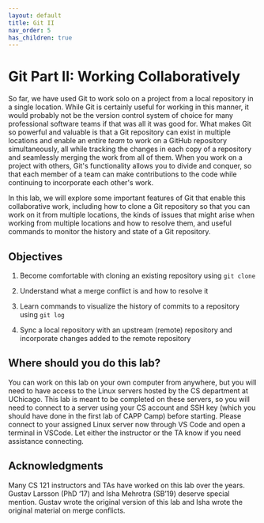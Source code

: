 ```yaml
---
layout: default
title: Git II
nav_order: 5
has_children: true
---
```


# Git Part II: Working Collaboratively

So far, we have used Git to work solo on a project from a local repository in a single location. While Git is certainly useful for working in this manner, it would probably not be the version control system of choice for many professional software teams if that was all it was good for. What makes Git so powerful and valuable is that a Git repository can exist in multiple locations and enable an entire _team_ to work on a GitHub repository simultaneously, all while tracking the changes in each copy of a repository and seamlessly merging the work from all of them. When you work on a project with others, Git's functionality allows you to divide and conquer, so that each member of a team can make contributions to the code while continuing to incorporate each other's work.

In this lab, we will explore some important features of Git that enable this collaborative work, including how to clone a Git repository so that you can work on it from multiple locations, the kinds of issues that might arise when working from multiple locations and how to resolve them, and useful commands to monitor the history and state of a Git repository.

## Objectives

1. Become comfortable with cloning an existing repository using `git clone`

2. Understand what a merge conflict is and how to resolve it

3. Learn commands to visualize the history of commits to a repository using `git log`

4. Sync a local repository with an upstream (remote) repository and incorporate changes added to the remote repository

## Where should you do this lab?

You can work on this lab on your own computer from anywhere, but you will need to have access to the Linux servers hosted by the CS department at UChicago. This lab is meant to be completed on these servers, so you will need to connect to a server using your CS account and SSH key (which you should have done in the first lab of CAPP Camp) before starting. Please connect to your assigned Linux server now through VS Code and open a terminal in VSCode. Let either the instructor or the TA know if you need assistance connecting.

## Acknowledgments

Many CS 121 instructors and TAs have worked on this lab over the years. Gustav Larsson (PhD ‘17) and Isha Mehrotra (SB’19) deserve special mention. Gustav wrote the original version of this lab and Isha wrote the original material on merge conflicts.
